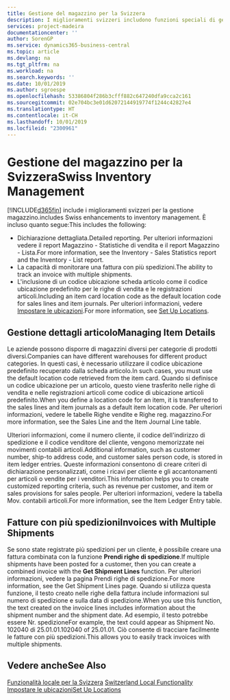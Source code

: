 ```yaml
---
title: Gestione del magazzino per la Svizzera
description: I miglioramenti svizzeri includono funzioni speciali di gestione magazzino.
services: project-madeira
documentationcenter: ''
author: SorenGP
ms.service: dynamics365-business-central
ms.topic: article
ms.devlang: na
ms.tgt_pltfrm: na
ms.workload: na
ms.search.keywords: ''
ms.date: 10/01/2019
ms.author: sgroespe
ms.openlocfilehash: 53386804f286b3cfff882c647240dfa9cca2c161
ms.sourcegitcommit: 02e704bc3e01d62072144919774f1244c42827e4
ms.translationtype: HT
ms.contentlocale: it-CH
ms.lasthandoff: 10/01/2019
ms.locfileid: "2300961"
---
```

# <a name="swiss-inventory-management"></a><span data-ttu-id="5f1b3-103">Gestione del magazzino per la Svizzera</span><span class="sxs-lookup"><span data-stu-id="5f1b3-103">Swiss Inventory Management</span></span>
[!INCLUDE[d365fin](../../includes/d365fin_md.md)] <span data-ttu-id="5f1b3-104">include i miglioramenti svizzeri per la gestione magazzino.</span><span class="sxs-lookup"><span data-stu-id="5f1b3-104">includes Swiss enhancements to inventory management.</span></span> <span data-ttu-id="5f1b3-105">È incluso quanto segue:</span><span class="sxs-lookup"><span data-stu-id="5f1b3-105">This includes the following:</span></span>  

- <span data-ttu-id="5f1b3-106">Dichiarazione dettagliata.</span><span class="sxs-lookup"><span data-stu-id="5f1b3-106">Detailed reporting.</span></span>  <span data-ttu-id="5f1b3-107">Per ulteriori informazioni vedere il report Magazzino - Statistiche di vendita e il report Magazzino - Lista.</span><span class="sxs-lookup"><span data-stu-id="5f1b3-107">For more information, see the Inventory - Sales Statistics report and the Inventory - List report.</span></span>  
- <span data-ttu-id="5f1b3-108">La capacità di monitorare una fattura con più spedizioni.</span><span class="sxs-lookup"><span data-stu-id="5f1b3-108">The ability to track an invoice with multiple shipments.</span></span>  
- <span data-ttu-id="5f1b3-109">L'inclusione di un codice ubicazione scheda articolo come il codice ubicazione predefinito per le righe di vendita e le registrazioni articoli.</span><span class="sxs-lookup"><span data-stu-id="5f1b3-109">Including an item card location code as the default location code for sales lines and item journals.</span></span> <span data-ttu-id="5f1b3-110">Per ulteriori informazioni, vedere [Impostare le ubicazioni](../../inventory-how-setup-locations.md).</span><span class="sxs-lookup"><span data-stu-id="5f1b3-110">For more information, see [Set Up Locations](../../inventory-how-setup-locations.md).</span></span>

## <a name="managing-item-details"></a><span data-ttu-id="5f1b3-111">Gestione dettagli articolo</span><span class="sxs-lookup"><span data-stu-id="5f1b3-111">Managing Item Details</span></span>  
<span data-ttu-id="5f1b3-112">Le aziende possono disporre di magazzini diversi per categorie di prodotti diversi.</span><span class="sxs-lookup"><span data-stu-id="5f1b3-112">Companies can have different warehouses for different product categories.</span></span> <span data-ttu-id="5f1b3-113">In questi casi, è necessario utilizzare il codice ubicazione predefinito recuperato dalla scheda articolo.</span><span class="sxs-lookup"><span data-stu-id="5f1b3-113">In such cases, you must use the default location code retrieved from the item card.</span></span> <span data-ttu-id="5f1b3-114">Quando si definisce un codice ubicazione per un articolo, questo viene trasferito nelle righe di vendita e nelle registrazioni articoli come codice di ubicazione articoli predefinito.</span><span class="sxs-lookup"><span data-stu-id="5f1b3-114">When you define a location code for an item, it is transferred to the sales lines and item journals as a default item location code.</span></span> <span data-ttu-id="5f1b3-115">Per ulteriori informazioni, vedere le tabelle Righe vendite e Righe reg. magazzino.</span><span class="sxs-lookup"><span data-stu-id="5f1b3-115">For more information, see the Sales Line and the Item Journal Line table.</span></span>  

<span data-ttu-id="5f1b3-116">Ulteriori informazioni, come il numero cliente, il codice dell'indirizzo di spedizione e il codice venditore del cliente, vengono memorizzate nei movimenti contabili articoli.</span><span class="sxs-lookup"><span data-stu-id="5f1b3-116">Additional information, such as customer number, ship-to address code, and customer sales person code, is stored in item ledger entries.</span></span> <span data-ttu-id="5f1b3-117">Queste informazioni consentono di creare criteri di dichiarazione personalizzati, come i ricavi per cliente e gli accantonamenti per articoli o vendite per i venditori.</span><span class="sxs-lookup"><span data-stu-id="5f1b3-117">This information helps you to create customized reporting criteria, such as revenue per customer, and item or sales provisions for sales people.</span></span> <span data-ttu-id="5f1b3-118">Per ulteriori informazioni, vedere la tabella Mov. contabili articoli.</span><span class="sxs-lookup"><span data-stu-id="5f1b3-118">For more information, see the Item Ledger Entry table.</span></span>  

## <a name="invoices-with-multiple-shipments"></a><span data-ttu-id="5f1b3-119">Fatture con più spedizioni</span><span class="sxs-lookup"><span data-stu-id="5f1b3-119">Invoices with Multiple Shipments</span></span>  
<span data-ttu-id="5f1b3-120">Se sono state registrate più spedizioni per un cliente, è possibile creare una fattura combinata con la funzione **Prendi righe di spedizione**.</span><span class="sxs-lookup"><span data-stu-id="5f1b3-120">If multiple shipments have been posted for a customer, then you can create a combined invoice with the **Get Shipment Lines** function.</span></span> <span data-ttu-id="5f1b3-121">Per ulteriori informazioni, vedere la pagina Prendi righe di spedizione.</span><span class="sxs-lookup"><span data-stu-id="5f1b3-121">For more information, see the Get Shipment Lines page.</span></span> <span data-ttu-id="5f1b3-122">Quando si utilizza questa funzione, il testo creato nelle righe della fattura include informazioni sul numero di spedizione e sulla data di spedizione.</span><span class="sxs-lookup"><span data-stu-id="5f1b3-122">When you use this function, the text created on the invoice lines includes information about the shipment number and the shipment date.</span></span> <span data-ttu-id="5f1b3-123">Ad esempio, il testo potrebbe essere Nr. spedizione</span><span class="sxs-lookup"><span data-stu-id="5f1b3-123">For example, the text could appear as Shipment No.</span></span> <span data-ttu-id="5f1b3-124">102040 di 25.01.01.</span><span class="sxs-lookup"><span data-stu-id="5f1b3-124">102040 of 25.01.01.</span></span> <span data-ttu-id="5f1b3-125">Ciò consente di tracciare facilmente le fatture con più spedizioni.</span><span class="sxs-lookup"><span data-stu-id="5f1b3-125">This allows you to easily track invoices with multiple shipments.</span></span>  

## <a name="see-also"></a><span data-ttu-id="5f1b3-126">Vedere anche</span><span class="sxs-lookup"><span data-stu-id="5f1b3-126">See Also</span></span>  
 <span data-ttu-id="5f1b3-127">[Funzionalità locale per la Svizzera](switzerland-local-functionality.md) </span><span class="sxs-lookup"><span data-stu-id="5f1b3-127">[Switzerland Local Functionality](switzerland-local-functionality.md) </span></span>  
 [<span data-ttu-id="5f1b3-128">Impostare le ubicazioni</span><span class="sxs-lookup"><span data-stu-id="5f1b3-128">Set Up Locations</span></span>](../../inventory-how-setup-locations.md)
